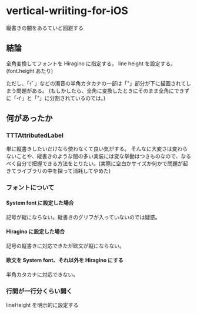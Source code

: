 # vertical-wriiting-for-iOS
縦書きの闇をあるていど回避する

## 結論
全角変換してフォントを Hiragino に指定する。
line height を設定する。 (font.height あたり)

ただし、「ｲﾞ」などの濁音の半角カタカナの一部は「"」部分が下に描画されてしまう問題がある。
(もしかしたら、全角に変換したときにそのまま全角にできずに「イ」と「”」に分割されているのでは。)

## 何があったか

### TTTAttributedLabel
単に縦書きしたいだけなら使わなくて良い気がする。
そんなに大変さは変わらないことや、縦書きのような闇の多い実装には変な挙動はつきものなので、なるべく自分で把握できる方法をとりたい。(実際に空白かサイズか何かで問題が起きてライブラリの中を探って消耗してやめた)

### フォントについて
#### System font に設定した場合
記号が縦にならない。縦書きのグリフが入っていないのでは疑惑。

#### Hiragino に設定した場合
記号の縦書きに対応できたが欧文が縦にならない。

#### 欧文を System font、それ以外を Hiragino にする
半角カタカナに対応できない。

### 行間が一行分くらい開く
lineHeight を明示的に設定する
